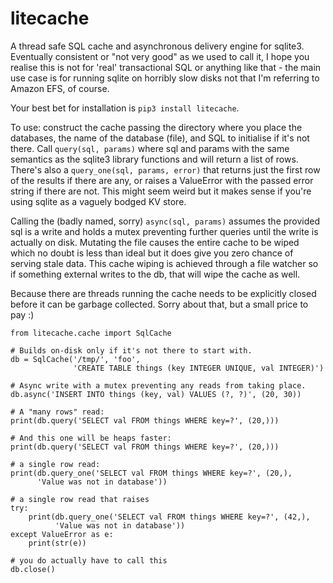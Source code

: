 # litecache

A thread safe SQL cache and asynchronous delivery engine for sqlite3. Eventually consistent or "not very good" as we used to call it, I hope you realise this is not for 'real' transactional SQL or anything like that - the main use case is for running sqlite on horribly slow disks not that I'm referring to Amazon EFS, of course.

Your best bet for installation is ```pip3 install litecache```.

To use: construct the cache passing the directory where you place the databases, the name of the database (file), and SQL to initialise if it's not there. Call ```query(sql, params)``` where sql and params with the same semantics as the sqlite3 library functions and will return a list of rows. There's also a ```query_one(sql, params, error)``` that returns just the first row of the results if there are any, or raises a ValueError with the passed error string if there are not. This might seem weird but it makes sense if you're using sqlite as a vaguely bodged KV store.

Calling the (badly named, sorry) ```async(sql, params)``` assumes the provided sql is a write and holds a mutex preventing further queries until the write is actually on disk. Mutating the file causes the entire cache to be wiped which no doubt is less than ideal but it does give you zero chance of serving stale data. This cache wiping is achieved through a file watcher so if something external writes to the db, that will wipe the cache as well.

Because there are threads running the cache needs to be explicitly closed before it can be garbage collected. Sorry about that, but a small price to pay :)

```
from litecache.cache import SqlCache

# Builds on-disk only if it's not there to start with.
db = SqlCache('/tmp/', 'foo',
              'CREATE TABLE things (key INTEGER UNIQUE, val INTEGER)')

# Async write with a mutex preventing any reads from taking place.
db.async('INSERT INTO things (key, val) VALUES (?, ?)', (20, 30))

# A "many rows" read:
print(db.query('SELECT val FROM things WHERE key=?', (20,)))

# And this one will be heaps faster:
print(db.query('SELECT val FROM things WHERE key=?', (20,)))

# a single row read:
print(db.query_one('SELECT val FROM things WHERE key=?', (20,),
      'Value was not in database'))

# a single row read that raises
try:
    print(db.query_one('SELECT val FROM things WHERE key=?', (42,),
          'Value was not in database'))
except ValueError as e:
    print(str(e))

# you do actually have to call this
db.close()
```
